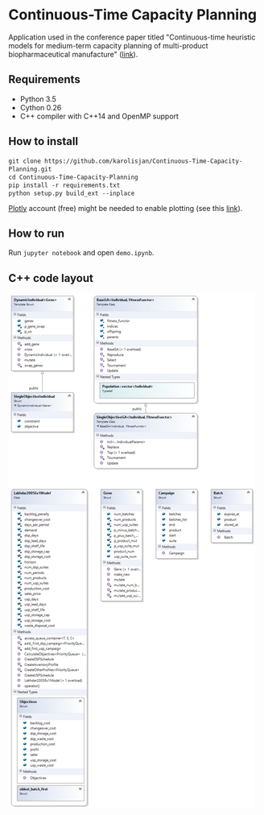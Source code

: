 # Continuous-Time Capacity Planning 
Application used in the conference paper titled "Continuous-time heuristic models for medium-term capacity planning of multi-product biopharmaceutical manufacture" ([link](https://books.google.co.uk/books?id=3xtYDgAAQBAJ&lpg=PA1303&ots=nOhGWbjnCg&dq=Continuous-Time%20Heuristic%20Model%20for%20Medium-Term%20Capacity%20Planning%20of%20a%20Multi-Suite%2C%20Multi-Product%20Biopharmaceutical%20Facility&pg=PA1303#v=onepage&q&f=true)).

## Requirements 

- Python 3.5
- Cython 0.26
- C++ compiler with C++14 and OpenMP support

## How to install

```
git clone https://github.com/karolisjan/Continuous-Time-Capacity-Planning.git
cd Continuous-Time-Capacity-Planning
pip install -r requirements.txt
python setup.py build_ext --inplace 
```

[Plotly](https://plot.ly/) account (free) might be needed to enable plotting (see this [link](https://plot.ly/python/getting-started/)).

## How to run

Run ```jupyter notebook``` and open ```demo.ipynb```.

## C++ code layout
![C++ code layout](src/cpp/ClassDiagram.png)
